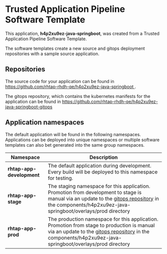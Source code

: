 # Trusted Application Pipeline Software Template

This application, **h4p2xu9ez-java-springboot**, was created from a Trusted Application Pipeline Software Template.

The software templates create a new source and gitops deployment repositories with a sample source application. 

## Repositories

The source code for your application can be found in [https://github.com/rhtap-rhdh-qe/h4p2xu9ez-java-springboot ](https://github.com/rhtap-rhdh-qe/h4p2xu9ez-java-springboot ).
 
The gitops repository, which contains the kubernetes manifests for the application can be found in 
[https://github.com/rhtap-rhdh-qe/h4p2xu9ez-java-springboot-gitops ](https://github.com/rhtap-rhdh-qe/h4p2xu9ez-java-springboot-gitops ) 

## Application namespaces 

The default application will be found in the following namespaces. Applications can be deployed into unique namespaces or multiple software templates can also bet generated into the same group namespaces.  

|  Namespace   |  Description   |  
| -------- | -------- |   
| **rhtap-app-development** | The default application during development. Every build will be deployed to this namespace for testing. | 
| **rhtap-app-stage** | The staging namespace for this application. Promotion from development to stage is manual via an update to the [gitops repository](https://github.com/rhtap-rhdh-qe/h4p2xu9ez-java-springboot-gitops ) in the components/h4p2xu9ez-java-springboot/overlays/prod directory |  
| **rhtap-app-prod** | The production namespace for this application. Promotion from stage to production is manual via an update to the [gitops repository](https://github.com/rhtap-rhdh-qe/h4p2xu9ez-java-springboot-gitops ) in the components/h4p2xu9ez-java-springboot/overlays/prod directory | 